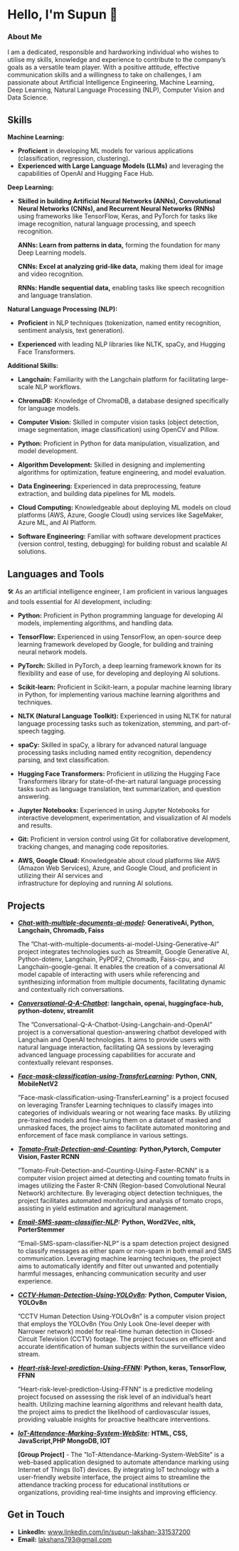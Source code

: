 # **Hello, I'm Supun** 👋

### **About Me**
I am a dedicated, responsible and hardworking individual who wishes to utilise my skills, knowledge and experience to contribute to the company’s goals as a versatile team player. With a positive attitude, effective communication skills and a willingness to take on challenges, I am passionate about Artificial Intelligence Engineering, Machine Learning, Deep Learning, Natural Language Processing (NLP), Computer Vision and Data Science.


## **Skills**

**Machine Learning:**

- **Proficient** in developing ML models for various applications 
  (classification, regression, clustering).
- **Experienced with Large Language Models (LLMs)** and leveraging the 
  capabilities of OpenAI and Hugging Face Hub.

**Deep Learning:**

- **Skilled in building Artificial Neural Networks (ANNs), Convolutional Neural 
  Networks (CNNs), and Recurrent Neural Networks (RNNs)** using frameworks like 
  TensorFlow, Keras, and PyTorch for tasks like image recognition, natural 
  language processing, and speech recognition.

    **ANNs: Learn from patterns in data,** forming the foundation for many Deep Learning models.
  
    **CNNs: Excel at analyzing grid-like data,** making them ideal for image and video recognition.
  
    **RNNs: Handle sequential data,** enabling tasks like speech recognition and language translation.
  
**Natural Language Processing (NLP):**

- **Proficient** in NLP techniques (tokenization, named entity recognition, 
  sentiment analysis, text generation).
  
- **Experienced** with leading NLP libraries like NLTK, spaCy, and Hugging Face 
  Transformers.
  
**Additional Skills:**

- **Langchain:** Familiarity with the Langchain platform for facilitating large- 
  scale NLP workflows.
  
- **ChromaDB:** Knowledge of ChromaDB, a database designed specifically for 
  language models.
  
- **Computer Vision:** Skilled in computer vision tasks (object detection, image 
  segmentation, image classification) using OpenCV and Pillow.
  
- **Python:** Proficient in Python for data manipulation, visualization, and 
  model development.
  
- **Algorithm Development:** Skilled in designing and implementing algorithms for 
  optimization, feature engineering, and model evaluation.
  
- **Data Engineering:** Experienced in data preprocessing, feature extraction, 
  and building data pipelines for ML models.
  
- **Cloud Computing:** Knowledgeable about deploying ML models on cloud platforms 
  (AWS, Azure, Google Cloud) using services like SageMaker, Azure ML, and AI 
  Platform.
  
- **Software Engineering:** Familiar with software development practices (version 
  control, testing, debugging) for building robust and scalable AI solutions.

## **Languages and Tools**
🛠️ As an artificial intelligence engineer, I am proficient in various languages and tools essential for AI development, including:

- **Python:** Proficient in Python programming language for developing AI models, implementing algorithms, and handling data.

- **TensorFlow:** Experienced in using TensorFlow, an open-source deep learning framework developed by Google, for building and training neural network models.

- **PyTorch:** Skilled in PyTorch, a deep learning framework known for its flexibility and ease of use, for developing and deploying AI solutions.

- **Scikit-learn:** Proficient in Scikit-learn, a popular machine learning library in Python, for implementing various machine learning algorithms and techniques.

- **NLTK (Natural Language Toolkit):** Experienced in using NLTK for natural language processing tasks such as tokenization, stemming, and part-of-speech tagging.

- **spaCy:** Skilled in spaCy, a library for advanced natural language processing tasks including named entity recognition, dependency parsing, and text classification.

- **Hugging Face Transformers:** Proficient in utilizing the Hugging Face Transformers library for state-of-the-art natural language processing tasks such as language translation, text                                    summarization, and question answering.

- **Jupyter Notebooks:** Experienced in using Jupyter Notebooks for interactive development, experimentation, and visualization of AI models and results.

- **Git:** Proficient in version control using Git for collaborative development, tracking changes, and managing code repositories.

- **AWS, Google Cloud:** Knowledgeable about cloud platforms like AWS (Amazon Web Services), Azure, and Google Cloud, and proficient in utilizing their AI services and             
                         infrastructure for deploying and running AI solutions.

## **Projects**

- ***[Chat-with-multiple-documents-ai-model](https://github.com/supunlakshan100/Chat-multiple-documents-ai-model-Using-Generative-AI):*** **GenerativeAi, Python, Langchain, Chromadb, Faiss**
  
   The ”Chat-with-multiple-documents-ai-model-Using-Generative-AI” project integrates technologies such as Streamlit,
   Google Generative AI, Python-dotenv, Langchain, PyPDF2, Chromadb, Faiss-cpu, and Langchain-google-genai. It
   enables the creation of a conversational AI model capable of interacting with users while referencing and synthesizing
   information from multiple documents, facilitating dynamic and contextually rich conversations.

- ***[Conversational-Q-A-Chatbot](https://github.com/supunlakshan100/Conversational-Q-A-Chatbot-Using-Langchain-and-Openai):*** **langchain, openai, huggingface-hub, python-dotenv, streamlit**

  The ”Conversational-Q-A-Chatbot-Using-Langchain-and-OpenAI” project is a conversational question-answering
  chatbot developed with Langchain and OpenAI technologies. It aims to provide users with natural language interaction,
  facilitating QA sessions by leveraging advanced language processing capabilities for accurate and contextually relevant
  responses.

- ***[Face-mask-classification-using-TransferLearning](https://github.com/supunlakshan100/Face-mask-classification-using-TransferLearning):*** **Python, CNN, MobileNetV2**

  ”Face-mask-classification-using-TransferLearning” is a project focused on leveraging Transfer Learning techniques to
  classify images into categories of individuals wearing or not wearing face masks. By utilizing pre-trained models and
  fine-tuning them on a dataset of masked and unmasked faces, the project aims to facilitate automated monitoring and
  enforcement of face mask compliance in various settings.

- ***[Tomato-Fruit-Detection-and-Counting](https://github.com/supunlakshan100/Tomato-Fruit-Detection-and-Counting-Using-Faster-RCNN):*** **Python,Pytorch, Computer Vision, Faster RCNN**
 
  ”Tomato-Fruit-Detection-and-Counting-Using-Faster-RCNN” is a computer vision project aimed at detecting and
   counting tomato fruits in images utilizing the Faster R-CNN (Region-based Convolutional Neural Network) architecture.
   By leveraging object detection techniques, the project facilitates automated monitoring and analysis of tomato crops,
   assisting in yield estimation and agricultural management.

- ***[Email-SMS-spam-classifier-NLP](https://github.com/supunlakshan100/Email-SMS-spam-classifier-NLP):*** **Python, Word2Vec, nltk, PorterStemmer**

   ”Email-SMS-spam-classifier-NLP” is a spam detection project designed to classify messages as either spam or non-spam
    in both email and SMS communication. Leveraging machine learning techniques, the project aims to automatically
    identify and filter out unwanted and potentially harmful messages, enhancing communication security and user
    experience.

- ***[CCTV-Human-Detection-Using-YOLOv8n](https://github.com/supunlakshan100/CCTV_Human_Detection_Using-YOLOv8n):*** **Python, Computer Vision, YOLOv8n**

    ”CCTV Human Detection Using-YOLOv8n” is a computer vision project that employs the YOLOv8n (You Only Look
    One-level deeper with Narrower network) model for real-time human detection in Closed-Circuit Television (CCTV)
    footage. The project focuses on efficient and accurate identification of human subjects within the surveillance video
    stream.

- ***[Heart-risk-level-prediction-Using-FFNN](https://github.com/supunlakshan100/Heart-risk-level-prediction-Using-FFNN):*** **Python, keras, TensorFlow, FFNN**
 
    ”Heart-risk-level-prediction-Using-FFNN” is a predictive modeling project focused on assessing the risk level of an
    individual’s heart health. Utilizing machine learning algorithms and relevant health data, the project aims to predict the
    likelihood of cardiovascular issues, providing valuable insights for proactive healthcare interventions.

- ***[IoT-Attendance-Marking-System-WebSite](https://github.com/supunlakshan100/Email-SMS-spam-classifier-NLP):*** **HTML, CSS, JavaScript,PHP MongoDB, IOT**

    **[Group Project]** - The ”IoT-Attendance-Marking-System-WebSite” is a web-based application designed to automate
    attendance marking using Internet of Things (IoT) devices. By integrating IoT technology with a user-friendly website
    interface, the project aims to streamline the attendance tracking process for educational institutions or organizations,
    providing real-time insights and improving efficiency.

## **Get in Touch**

- **LinkedIn:** www.linkedin.com/in/supun-lakshan-331537200
- **Email:** lakshans793@gmail.com
